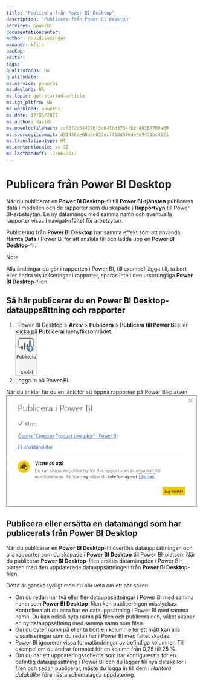 ```yaml
---
title: "Publicera från Power BI Desktop"
description: "Publicera från Power BI Desktop"
services: powerbi
documentationcenter: 
author: davidiseminger
manager: kfile
backup: 
editor: 
tags: 
qualityfocus: no
qualitydate: 
ms.service: powerbi
ms.devlang: NA
ms.topic: get-started-article
ms.tgt_pltfrm: NA
ms.workload: powerbi
ms.date: 12/06/2017
ms.author: davidi
ms.openlocfilehash: ccf3f2a544276f3a641be3734fb2c48387706e69
ms.sourcegitcommit: d91436de68a0e833ecff18d976de9d9431bc4121
ms.translationtype: HT
ms.contentlocale: sv-SE
ms.lasthandoff: 12/06/2017
---
```

# <a name="publish-from-power-bi-desktop"></a>Publicera från Power BI Desktop
När du publicerar en **Power BI Desktop**-fil till **Power BI-tjänsten** publiceras data i modellen och de rapporter som du skapade i **Rapportvyn** till Power BI-arbetsytan. En ny datamängd med samma namn och eventuella rapporter visas i navigatorfältet för arbetsytan.

Publicering från **Power BI Desktop** har samma effekt som att använda **Hämta Data** i Power BI för att ansluta till och ladda upp en **Power BI Desktop**-fil.

> [!NOTE]
> Alla ändringar du gör i rapporten i Power BI, till exempel lägga till, ta bort eller ändra visualiseringar i rapporter, sparas inte i den ursprungliga **Power BI Desktop**-filen.
> 
> 

## <a name="to-publish-a-power-bi-desktop-dataset-and-reports"></a>Så här publicerar du en Power BI Desktop-datauppsättning och rapporter
1. I Power BI Desktop \> **Arkiv** \> **Publicera** \> **Publicera till Power BI** eller klicka på **Publicera**i menyfliksområdet.  
   ![](media/desktop-upload-desktop-files/pbid_publish_publishbutton.png)
2. Logga in på Power BI.

När du är klar får du en länk för att öppna rapporten på Power BI-platsen.  
    ![](media/desktop-upload-desktop-files/pbid_publish_success.png)

## <a name="re-publish-or-replace-a-dataset-published-from-power-bi-desktop"></a>Publicera eller ersätta en datamängd som har publicerats från Power BI Desktop
När du publicerar en **Power BI Desktop**-fil överförs datauppsättningen och alla rapporter som du skapade i **Power BI Desktop** till Power BI-platsen. När du publicerar **Power BI Desktop**-filen ersätts datamängden i Power BI-platsen med den uppdaterade datauppsättningen från **Power BI Desktop**-filen.

Detta är ganska tydligt men du bör veta om ett par saker:

* Om du redan har två eller fler datauppsättningar i Power BI med samma namn som **Power BI Desktop**-filen kan publiceringen misslyckas. Kontrollera att du bara har en datauppsättning i Power BI med samma namn. Du kan också byta namn på filen och publicera den, vilket skapar en ny datauppsättning med samma namn som filen.
* Om du byter namn på eller ta bort en kolumn eller ett mått kan alla visualiseringar som du redan har i Power BI med fältet skadas. 
* Power BI ignorerar vissa formatändringar av befintliga kolumner. Till exempel om du ändrar formatet för en kolumn från 0,25 till 25 %.
* Om du har ett uppdateringsschema som har konfigurerats för en befintlig datauppsättning i Power BI och du lägger till nya datakällor i filen och sedan publicerar, måste du logga in till dem i *Hantera datakällor* före nästa schemalagda uppdatering.

